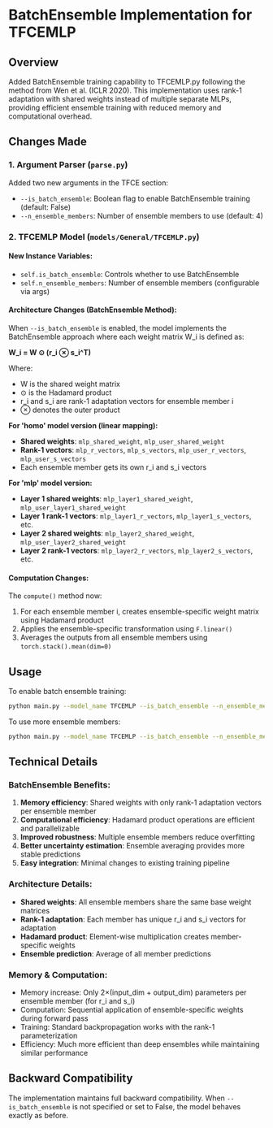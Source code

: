 # BatchEnsemble Implementation for TFCEMLP

## Overview
Added BatchEnsemble training capability to TFCEMLP.py following the method from Wen et al. (ICLR 2020). This implementation uses rank-1 adaptation with shared weights instead of multiple separate MLPs, providing efficient ensemble training with reduced memory and computational overhead.

## Changes Made

### 1. Argument Parser (`parse.py`)
Added two new arguments in the TFCE section:
- `--is_batch_ensemble`: Boolean flag to enable BatchEnsemble training (default: False)
- `--n_ensemble_members`: Number of ensemble members to use (default: 4)

### 2. TFCEMLP Model (`models/General/TFCEMLP.py`)

#### New Instance Variables:
- `self.is_batch_ensemble`: Controls whether to use BatchEnsemble
- `self.n_ensemble_members`: Number of ensemble members (configurable via args)

#### Architecture Changes (BatchEnsemble Method):
When `--is_batch_ensemble` is enabled, the model implements the BatchEnsemble approach where each weight matrix W_i is defined as:

**W_i = W ⊙ (r_i ⊗ s_i^T)**

Where:
- W is the shared weight matrix
- ⊙ is the Hadamard product
- r_i and s_i are rank-1 adaptation vectors for ensemble member i
- ⊗ denotes the outer product

**For 'homo' model version (linear mapping):**
- **Shared weights**: `mlp_shared_weight`, `mlp_user_shared_weight`
- **Rank-1 vectors**: `mlp_r_vectors`, `mlp_s_vectors`, `mlp_user_r_vectors`, `mlp_user_s_vectors`
- Each ensemble member gets its own r_i and s_i vectors

**For 'mlp' model version:**
- **Layer 1 shared weights**: `mlp_layer1_shared_weight`, `mlp_user_layer1_shared_weight`
- **Layer 1 rank-1 vectors**: `mlp_layer1_r_vectors`, `mlp_layer1_s_vectors`, etc.
- **Layer 2 shared weights**: `mlp_layer2_shared_weight`, `mlp_user_layer2_shared_weight`
- **Layer 2 rank-1 vectors**: `mlp_layer2_r_vectors`, `mlp_layer2_s_vectors`, etc.

#### Computation Changes:
The `compute()` method now:
1. For each ensemble member i, creates ensemble-specific weight matrix using Hadamard product
2. Applies the ensemble-specific transformation using `F.linear()`
3. Averages the outputs from all ensemble members using `torch.stack().mean(dim=0)`

## Usage

To enable batch ensemble training:
```bash
python main.py --model_name TFCEMLP --is_batch_ensemble --n_ensemble_members 4
```

To use more ensemble members:
```bash
python main.py --model_name TFCEMLP --is_batch_ensemble --n_ensemble_members 8
```

## Technical Details

### BatchEnsemble Benefits:
1. **Memory efficiency**: Shared weights with only rank-1 adaptation vectors per ensemble member
2. **Computational efficiency**: Hadamard product operations are efficient and parallelizable
3. **Improved robustness**: Multiple ensemble members reduce overfitting
4. **Better uncertainty estimation**: Ensemble averaging provides more stable predictions
5. **Easy integration**: Minimal changes to existing training pipeline

### Architecture Details:
- **Shared weights**: All ensemble members share the same base weight matrices
- **Rank-1 adaptation**: Each member has unique r_i and s_i vectors for adaptation
- **Hadamard product**: Element-wise multiplication creates member-specific weights
- **Ensemble prediction**: Average of all member predictions

### Memory & Computation:
- Memory increase: Only 2×(input_dim + output_dim) parameters per ensemble member (for r_i and s_i)
- Computation: Sequential application of ensemble-specific weights during forward pass
- Training: Standard backpropagation works with the rank-1 parameterization
- Efficiency: Much more efficient than deep ensembles while maintaining similar performance

## Backward Compatibility
The implementation maintains full backward compatibility. When `--is_batch_ensemble` is not specified or set to False, the model behaves exactly as before.